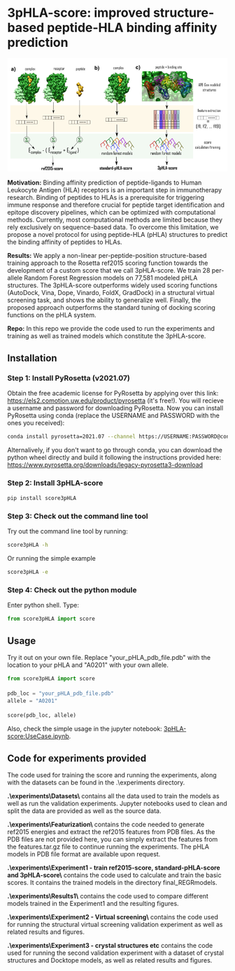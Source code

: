 ﻿# 3pHLA-score: improved structure-based peptide-HLA binding affinity prediction
 
 ![3pHLA-score and other scoring protocols visualized](https://github.com/KavrakiLab/3pHLA-score/blob/main/FigMethods.png?raw=true)

**Motivation:** Binding affinity prediction of peptide-ligands to Human Leukocyte Antigen (HLA) receptors is an important step in immunotherapy research. Binding of peptides to HLAs is a prerequisite for triggering immune response and therefore crucial for peptide target identification and epitope discovery pipelines, which can be optimized with computational methods. Currently, most computational methods are limited because they rely exclusively on sequence-based data. To overcome this limitation, we propose a novel protocol for using peptide-HLA (pHLA) structures to predict the binding affinity of peptides to HLAs.


**Results:** We apply a non-linear per-peptide-position structure-based training approach to the Rosetta ref2015 scoring function towards the development of a custom score that we call 3pHLA-score. We train 28 per-allele Random Forest Regression models on 77,581 modeled pHLA structures. The 3pHLA-score outperforms widely used scoring functions (AutoDock, Vina, Dope, Vinardo, FoldX, GradDock) in a structural virtual screening task, and shows the ability to generalize well. Finally, the proposed approach outperforms the standard tuning of docking scoring functions on the pHLA system.


**Repo:** In this repo we provide the code used to run the experiments and training as well as trained models which constitute the 3pHLA-score.

## Installation

### Step 1: Install PyRosetta (v2021.07)

Obtain the free academic license for PyRosetta by applying over this link: https://els2.comotion.uw.edu/product/pyrosetta (it's free!). 
You will recieve a username and password for downloading PyRosetta. 
Now you can install PyRosetta using conda (replace the USERNAME and PASSWORD with the ones you received):

```sh
conda install pyrosetta=2021.07 --channel https://USERNAME:PASSWORD@conda.rosettacommons.org
```

Alternalively, if you don't want to go through conda, you can download the python wheel directly and build it following the instructions provided here: https://www.pyrosetta.org/downloads/legacy-pyrosetta3-download 

### Step 2: Install 3pHLA-score

```python
pip install score3pHLA
```

### Step 3: Check out the command line tool

Try out the command line tool by running:

```sh
score3pHLA -h
```

Or running the simple example

```sh
score3pHLA -e
```

### Step 4: Check out the python module

Enter python shell. Type:
```python
from score3pHLA import score
```

## Usage

Try it out on your own file. Replace "your_pHLA_pdb_file.pdb" with the location to your pHLA and "A0201" with your own allele.


```python
from score3pHLA import score

pdb_loc = "your_pHLA_pdb_file.pdb"
allele = "A0201"

score(pdb_loc, allele)
```

Also, check the simple usage in the jupyter notebook: [3pHLA-score:UseCase.ipynb](https://colab.research.google.com/drive/1QbENWaIE-r5AXvUv25IlVEWFPCklMKJ3?usp=sharing). 

## Code for experiments provided
The code used for training the score and running the experiments, along with the datasets can be found in the .\experiments directory.

**.\experiments\Datasets\\** contains all the data used to train the models as well as run the validation experiments. 
Jupyter notebooks used to clean and split the data are provided as well as the source data.

**.\experiments\Featurization\\** contains the code needed to generate ref2015 energies and extract the ref2015 features from PDB files. 
As the PDB files are not provided here, you can simply extract the features from the features.tar.gz file to continue running the experiments.
The pHLA models in PDB file format are available upon request.

**.\experiments\Experiment1 - train ref2015-score, standard-pHLA-score and 3pHLA-score\\** contains the code used to calculate and train the basic scores.
It contains the trained models in the directory final_REGRmodels.

**.\experiments\Results1\\** contains the code used to compare different models trained in the Experiment1 and the resulting figures.

**.\experiments\Experiment2 - Virtual screening\\** contains the code used for running the structural virtual screening validation experiment as well as related results and figures.


**.\experiments\Experiment3 - crystal structures etc** contains the code used for running the second validation experiment with a dataset of crystal structures and Docktope models, as well as related results and figures.



